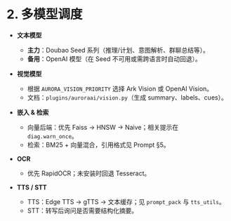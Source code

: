 # 2. 多模型调度

- **文本模型**
  - **主力**：Doubao Seed 系列（推理/计划、意图解析、群聊总结等）。
  - **备用**：OpenAI 模型（在 Seed 不可用或需跨语言时自动回退）。

- **视觉模型**
  - 根据 `AURORA_VISION_PRIORITY` 选择 Ark Vision 或 OpenAI Vision。
  - 文档：`plugins/auroraai/vision.py`（生成 summary、labels、cues）。

- **嵌入 & 检索**
  - 向量后端：优先 Faiss → HNSW → Naive；相关提示在 `diag.warn_once`。
  - 检索：BM25 + 向量混合，引用格式见 Prompt §5。

- **OCR**
  - 优先 RapidOCR；未安装时回退 Tesseract。

- **TTS / STT**
  - TTS：Edge TTS → gTTS → 文本缓存；见 `prompt_pack` 与 `tts_utils`。
  - STT：转写后询问是否需要结构化摘要。

